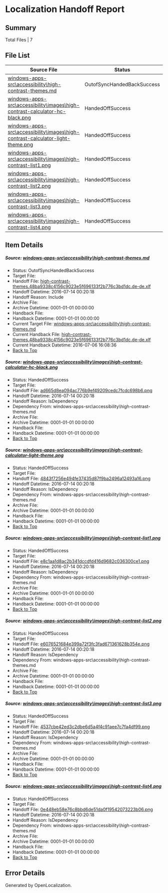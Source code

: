 # <a name='report-top'></a> Localization Handoff Report

## Summary
 Total Files | 7

## File List
 Source File | Status | Details 
 ----------- | ------ | ------- 
 [windows-apps-src\accessibility\high-contrast-themes.md](https://github.com/Microsoft/windows-apps/blob/e1e9875e6e892ea77a75227d49b439d94a7acd4f/windows-apps-src/accessibility/high-contrast-themes.md) | OutofSyncHandedBackSuccess | [Details](#e3ddfa887202eac35bd5317af4ded25841cd1c3e17)
 [windows-apps-src\accessibility\images\high-contrast-calculator-hc-black.png](https://github.com/Microsoft/windows-apps/blob/13c3ed89d1fe6e07a633f1c6562600915c2eaf47/windows-apps-src/accessibility/images/high-contrast-calculator-hc-black.png) | HandedOffSuccess | [Details](#ad665d8ea094ac776b9ef49209cedc7fcdc698b622)
 [windows-apps-src\accessibility\images\high-contrast-calculator-light-theme.png](https://github.com/Microsoft/windows-apps/blob/13c3ed89d1fe6e07a633f1c6562600915c2eaf47/windows-apps-src/accessibility/images/high-contrast-calculator-light-theme.png) | HandedOffSuccess | [Details](#4843f7256e494fe37435d87f9ba2496a12493a1623)
 [windows-apps-src\accessibility\images\high-contrast-list1.png](https://github.com/Microsoft/windows-apps/blob/13c3ed89d1fe6e07a633f1c6562600915c2eaf47/windows-apps-src/accessibility/images/high-contrast-list1.png) | HandedOffSuccess | [Details](#e8c1aa1d8ac2b341dccdfd416d9682c036300ce124)
 [windows-apps-src\accessibility\images\high-contrast-list2.png](https://github.com/Microsoft/windows-apps/blob/13c3ed89d1fe6e07a633f1c6562600915c2eaf47/windows-apps-src/accessibility/images/high-contrast-list2.png) | HandedOffSuccess | [Details](#e6076521684e399a72f3fc3fad671361628b354e26)
 [windows-apps-src\accessibility\images\high-contrast-list3.png](https://github.com/Microsoft/windows-apps/blob/13c3ed89d1fe6e07a633f1c6562600915c2eaf47/windows-apps-src/accessibility/images/high-contrast-list3.png) | HandedOffSuccess | [Details](#4537cbe42ed3c2dbe6d5a4f4c91aee7c7fa4df9928)
 [windows-apps-src\accessibility\images\high-contrast-list4.png](https://github.com/Microsoft/windows-apps/blob/13c3ed89d1fe6e07a633f1c6562600915c2eaf47/windows-apps-src/accessibility/images/high-contrast-list4.png) | HandedOffSuccess | [Details](#0e448eb58e76c8bbd6de51da0f19542073223b0630)

## Item Details
##### <a name='e3ddfa887202eac35bd5317af4ded25841cd1c3e17'></a> Source: [windows-apps-src\accessibility\high-contrast-themes.md](https://github.com/Microsoft/windows-apps/blob/e1e9875e6e892ea77a75227d49b439d94a7acd4f/windows-apps-src/accessibility/high-contrast-themes.md)
* Status: OutofSyncHandedBackSuccess
* Target File: 
* Handoff File: [high-contrast-themes.48ba9338c4156c9023e5f696133f2b776c3bd1dc.de-de.xlf](https://github.com/Microsoft/WDG.handoff/blob/5c5db30a907c2443b6669c617252ae0f7675734b/ol-handoff/Microsoft/windows-apps.de-de/master/high-contrast-themes.48ba9338c4156c9023e5f696133f2b776c3bd1dc.de-de.xlf)
* Handoff Datetime: 2016-07-14 00:20:18
* Handoff Reason: Include
* Archive File: 
* Archive Datetime: 0001-01-01 00:00:00
* Handback File: 
* Handback Datetime: 0001-01-01 00:00:00
* Current Target File: [windows-apps-src\accessibility\high-contrast-themes.md](https://github.com/Microsoft/windows-apps.de-de/blob/7a3dc4d5efb7b5518f9623c0a3ebf46436d26e72/windows-apps-src/accessibility/high-contrast-themes.md)
* Current Handback File: [high-contrast-themes.48ba9338c4156c9023e5f696133f2b776c3bd1dc.de-de.xlf](https://github.com/Microsoft/WDG.handback/blob/b6880abfd65d38457dda3929c963d918f070774a/ol-handback/Microsoft/windows-apps.de-de/master/high-contrast-themes.48ba9338c4156c9023e5f696133f2b776c3bd1dc.de-de.xlf)
* Current Handback Datetime: 2016-07-06 16:08:36
* [Back to Top](#report-top)

##### <a name='ad665d8ea094ac776b9ef49209cedc7fcdc698b622'></a> Source: [windows-apps-src\accessibility\images\high-contrast-calculator-hc-black.png](https://github.com/Microsoft/windows-apps/blob/13c3ed89d1fe6e07a633f1c6562600915c2eaf47/windows-apps-src/accessibility/images/high-contrast-calculator-hc-black.png)
* Status: HandedOffSuccess
* Target File: 
* Handoff File: [ad665d8ea094ac776b9ef49209cedc7fcdc698b6.png](https://github.com/Microsoft/WDG.handoff/blob/5c5db30a907c2443b6669c617252ae0f7675734b/ol-handoff/Microsoft/windows-apps.de-de/master/ad665d8ea094ac776b9ef49209cedc7fcdc698b6.png)
* Handoff Datetime: 2016-07-14 00:20:18
* Handoff Reason: IsDependency
* Dependency From: windows-apps-src\accessibility\high-contrast-themes.md
* Archive File: 
* Archive Datetime: 0001-01-01 00:00:00
* Handback File: 
* Handback Datetime: 0001-01-01 00:00:00
* [Back to Top](#report-top)

##### <a name='4843f7256e494fe37435d87f9ba2496a12493a1623'></a> Source: [windows-apps-src\accessibility\images\high-contrast-calculator-light-theme.png](https://github.com/Microsoft/windows-apps/blob/13c3ed89d1fe6e07a633f1c6562600915c2eaf47/windows-apps-src/accessibility/images/high-contrast-calculator-light-theme.png)
* Status: HandedOffSuccess
* Target File: 
* Handoff File: [4843f7256e494fe37435d87f9ba2496a12493a16.png](https://github.com/Microsoft/WDG.handoff/blob/5c5db30a907c2443b6669c617252ae0f7675734b/ol-handoff/Microsoft/windows-apps.de-de/master/4843f7256e494fe37435d87f9ba2496a12493a16.png)
* Handoff Datetime: 2016-07-14 00:20:18
* Handoff Reason: IsDependency
* Dependency From: windows-apps-src\accessibility\high-contrast-themes.md
* Archive File: 
* Archive Datetime: 0001-01-01 00:00:00
* Handback File: 
* Handback Datetime: 0001-01-01 00:00:00
* [Back to Top](#report-top)

##### <a name='e8c1aa1d8ac2b341dccdfd416d9682c036300ce124'></a> Source: [windows-apps-src\accessibility\images\high-contrast-list1.png](https://github.com/Microsoft/windows-apps/blob/13c3ed89d1fe6e07a633f1c6562600915c2eaf47/windows-apps-src/accessibility/images/high-contrast-list1.png)
* Status: HandedOffSuccess
* Target File: 
* Handoff File: [e8c1aa1d8ac2b341dccdfd416d9682c036300ce1.png](https://github.com/Microsoft/WDG.handoff/blob/5c5db30a907c2443b6669c617252ae0f7675734b/ol-handoff/Microsoft/windows-apps.de-de/master/e8c1aa1d8ac2b341dccdfd416d9682c036300ce1.png)
* Handoff Datetime: 2016-07-14 00:20:18
* Handoff Reason: IsDependency
* Dependency From: windows-apps-src\accessibility\high-contrast-themes.md
* Archive File: 
* Archive Datetime: 0001-01-01 00:00:00
* Handback File: 
* Handback Datetime: 0001-01-01 00:00:00
* [Back to Top](#report-top)

##### <a name='e6076521684e399a72f3fc3fad671361628b354e26'></a> Source: [windows-apps-src\accessibility\images\high-contrast-list2.png](https://github.com/Microsoft/windows-apps/blob/13c3ed89d1fe6e07a633f1c6562600915c2eaf47/windows-apps-src/accessibility/images/high-contrast-list2.png)
* Status: HandedOffSuccess
* Target File: 
* Handoff File: [e6076521684e399a72f3fc3fad671361628b354e.png](https://github.com/Microsoft/WDG.handoff/blob/5c5db30a907c2443b6669c617252ae0f7675734b/ol-handoff/Microsoft/windows-apps.de-de/master/e6076521684e399a72f3fc3fad671361628b354e.png)
* Handoff Datetime: 2016-07-14 00:20:18
* Handoff Reason: IsDependency
* Dependency From: windows-apps-src\accessibility\high-contrast-themes.md
* Archive File: 
* Archive Datetime: 0001-01-01 00:00:00
* Handback File: 
* Handback Datetime: 0001-01-01 00:00:00
* [Back to Top](#report-top)

##### <a name='4537cbe42ed3c2dbe6d5a4f4c91aee7c7fa4df9928'></a> Source: [windows-apps-src\accessibility\images\high-contrast-list3.png](https://github.com/Microsoft/windows-apps/blob/13c3ed89d1fe6e07a633f1c6562600915c2eaf47/windows-apps-src/accessibility/images/high-contrast-list3.png)
* Status: HandedOffSuccess
* Target File: 
* Handoff File: [4537cbe42ed3c2dbe6d5a4f4c91aee7c7fa4df99.png](https://github.com/Microsoft/WDG.handoff/blob/5c5db30a907c2443b6669c617252ae0f7675734b/ol-handoff/Microsoft/windows-apps.de-de/master/4537cbe42ed3c2dbe6d5a4f4c91aee7c7fa4df99.png)
* Handoff Datetime: 2016-07-14 00:20:18
* Handoff Reason: IsDependency
* Dependency From: windows-apps-src\accessibility\high-contrast-themes.md
* Archive File: 
* Archive Datetime: 0001-01-01 00:00:00
* Handback File: 
* Handback Datetime: 0001-01-01 00:00:00
* [Back to Top](#report-top)

##### <a name='0e448eb58e76c8bbd6de51da0f19542073223b0630'></a> Source: [windows-apps-src\accessibility\images\high-contrast-list4.png](https://github.com/Microsoft/windows-apps/blob/13c3ed89d1fe6e07a633f1c6562600915c2eaf47/windows-apps-src/accessibility/images/high-contrast-list4.png)
* Status: HandedOffSuccess
* Target File: 
* Handoff File: [0e448eb58e76c8bbd6de51da0f19542073223b06.png](https://github.com/Microsoft/WDG.handoff/blob/5c5db30a907c2443b6669c617252ae0f7675734b/ol-handoff/Microsoft/windows-apps.de-de/master/0e448eb58e76c8bbd6de51da0f19542073223b06.png)
* Handoff Datetime: 2016-07-14 00:20:18
* Handoff Reason: IsDependency
* Dependency From: windows-apps-src\accessibility\high-contrast-themes.md
* Archive File: 
* Archive Datetime: 0001-01-01 00:00:00
* Handback File: 
* Handback Datetime: 0001-01-01 00:00:00
* [Back to Top](#report-top)


## Error Details

Generated by OpenLocalization.

